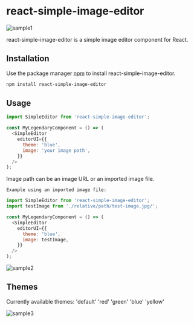 # react-simple-image-editor

![sample1](https://kota-n.github.io/readme-images-react-image-editor/sample1.jpg)

react-simple-image-editor is a simple image editor component for React.

## Installation

Use the package manager [npm](https://www.npmjs.com/) to install react-simple-image-editor.

```bash
npm install react-simple-image-editor
```

## Usage

```javascript
import SimpleEditor from 'react-simple-image-editor';

const MyLegendaryComponent = () => (
  <SimpleEditor
    editorUI={{
      theme: 'blue',
      image: 'your image path',
    }}
  />
);
```

Image path can be an image URL or an imported image file.

`Example using an imported image file:`

```javascript
import SimpleEditor from 'react-simple-image-editor';
import testImage from './relative/path/test-image.jpg/';

const MyLegendaryComponent = () => (
  <SimpleEditor
    editorUI={{
      theme: 'blue',
      image: testImage,
    }}
  />
);
```

![sample2](https://kota-n.github.io/readme-images-react-image-editor/sample2.jpg)

## Themes

Currently available themes: 'default' 'red' 'green' 'blue' 'yellow'

![sample3](https://kota-n.github.io/readme-images-react-image-editor/sample3.jpg)
